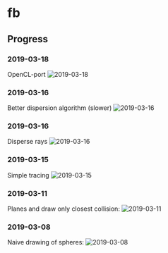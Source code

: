 fb
==

Progress
--------

### 2019-03-18
OpenCL-port
![2019-03-18](https://rootmos-static.ams3.cdn.digitaloceanspaces.com/projects/fb/2019-03-18_153854_980526401.png)

### 2019-03-16
Better dispersion algorithm (slower)
![2019-03-16](https://rootmos-static.ams3.cdn.digitaloceanspaces.com/projects/fb/2019-03-16_122815_723354467.png)

### 2019-03-16
Disperse rays
![2019-03-16](https://rootmos-static.ams3.cdn.digitaloceanspaces.com/projects/fb/2019-03-16_102517_196581612.png)

### 2019-03-15
Simple tracing
![2019-03-15](https://rootmos-static.ams3.cdn.digitaloceanspaces.com/projects/fb/2019-03-15_084430_877689340.png)

### 2019-03-11
Planes and draw only closest collision:
![2019-03-11](https://rootmos-static.ams3.cdn.digitaloceanspaces.com/projects/fb/2019-03-11_082143_815286406.png)

### 2019-03-08
Naive drawing of spheres:
![2019-03-08](https://rootmos-static.ams3.cdn.digitaloceanspaces.com/projects/fb/2019-03-08_101647_472512861.png)
